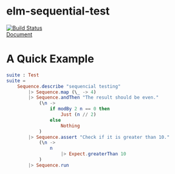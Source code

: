 # elm-sequential-test

[![Build Status](https://app.travis-ci.com/arowM/elm-sequential-test.svg?branch=main)](https://app.travis-ci.com/arowM/elm-sequential-test)  
[Document](https://package.elm-lang.org/packages/arowM/elm-sequential-test/latest/)  

# A Quick Example

```elm
suite : Test
suite =
    Sequence.describe "sequencial testing"
        |> Sequence.map (\_ -> 4)
        |> Sequence.andThen "The result should be even."
            (\n ->
                if modBy 2 n == 0 then
                    Just (n // 2)
                else
                    Nothing
            )
        |> Sequence.assert "Check if it is greater than 10."
            (\n ->
                n
                    |> Expect.greaterThan 10
            )
        |> Sequence.run
```
